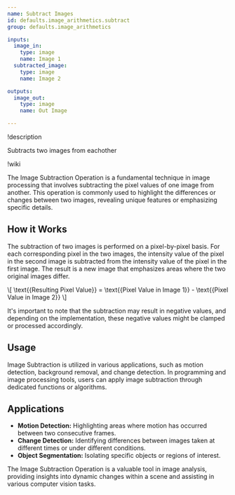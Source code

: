 ```yaml
---
name: Subtract Images
id: defaults.image_arithmetics.subtract
group: defaults.image_arithmetics

inputs:
  image_in:
    type: image
    name: Image 1
  subtracted_image:
    type: image
    name: Image 2

outputs:
  image_out:
    type: image
    name: Out Image

---
```


!description

Subtracts two images from eachother

!wiki

The Image Subtraction Operation is a fundamental technique in image processing that involves subtracting the pixel values of one image from another. This operation is commonly used to highlight the differences or changes between two images, revealing unique features or emphasizing specific details.

## How it Works

The subtraction of two images is performed on a pixel-by-pixel basis. For each corresponding pixel in the two images, the intensity value of the pixel in the second image is subtracted from the intensity value of the pixel in the first image. The result is a new image that emphasizes areas where the two original images differ.

\\[ \text{{Resulting Pixel Value}} = \text{{Pixel Value in Image 1}} - \text{{Pixel Value in Image 2}} \\]

It's important to note that the subtraction may result in negative values, and depending on the implementation, these negative values might be clamped or processed accordingly.

## Usage

Image Subtraction is utilized in various applications, such as motion detection, background removal, and change detection. In programming and image processing tools, users can apply image subtraction through dedicated functions or algorithms.


## Applications

- **Motion Detection:** Highlighting areas where motion has occurred between two consecutive frames.
- **Change Detection:** Identifying differences between images taken at different times or under different conditions.
- **Object Segmentation:** Isolating specific objects or regions of interest.

The Image Subtraction Operation is a valuable tool in image analysis, providing insights into dynamic changes within a scene and assisting in various computer vision tasks.
